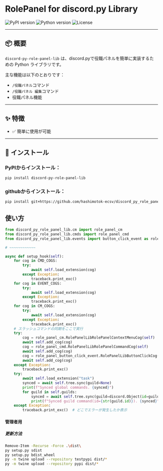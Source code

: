 # RolePanel for discord.py Library

![PyPI version](https://img.shields.io/pypi/v/discord-py-role-panel-lib.svg)
![Python version](https://img.shields.io/pypi/pyversions/discord-py-role-panel-lib.svg)
![License](https://img.shields.io/pypi/l/discord-py-role-panel-lib.svg)

---

## 📦 概要

`discord-py-role-panel-lib` は、discord.pyで役職パネルを簡単に実装するための Python ライブラリです。

主な機能は以下のとおりです：

- `/役職パネル`コマンド
- `/役職パネル 編集`コマンド
- 役職パネル機能

---

## ✨ 特徴

- ✅ 簡単に使用が可能

---

## 🔧 インストール

### PyPIからインストール：
```bash
pip install discord-py-role-panel-lib
```
### githubからインストール：
```bash
pip install git+https://github.com/hashimotok-ecsv/discord_py_role_panel_lib.git
```
## 使い方
```python
from discord_py_role_panel_lib.cm import role_panel_cm
from discord_py_role_panel_lib.cmds import role_panel_cmd
from discord_py_role_panel_lib.events import button_click_event as role_panel_button_click_event 

# ~~~~~~~~~~~~

async def setup_hook(self):
    for cog in CMD_COGS:
        try:
            await self.load_extension(cog)
        except Exception:
            traceback.print_exc()
    for cog in EVENT_COGS:
        try:
            await self.load_extension(cog)
        except Exception:
            traceback.print_exc()
    for cog in CM_COGS:
        try:
            await self.load_extension(cog)
        except Exception:
            traceback.print_exc()
    # スラッシュコマンドの同期をここで実行
    try:
        cog = role_panel_cm.RolePanelLibRolePanelContextMenuCog(self)
        await self.add_cog(cog)
        cog = role_panel_cmd.RolePanelLibRolePanelCommandCog(self)
        await self.add_cog(cog)
        cog = role_panel_button_click_event.RolePanelLibButtonClickCog(self)
        await self.add_cog(cog)
    except Exception:
        traceback.print_exc()
    try:
        await self.load_extension("task")
        synced = await self.tree.sync(guild=None)
        print(f"Synced global commands. {synced}")
        for guild in self.guilds:
            synced = await self.tree.sync(guild=discord.Object(id=guild.id))
            print(f"Synced guild command(id={str(guild.id)}). {synced}")
    except Exception:
        traceback.print_exc()  # どこでエラーが発生したか表示
```
#### 管理者用
##### 更新方法
```bash
Remove-Item -Recurse -Force .\dist\
py setup.py sdist
py setup.py bdist_wheel
py -m twine upload --repository testpypi dist/*
py -m twine upload --repository pypi dist/*
```
